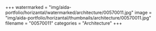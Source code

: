 +++
watermarked = "img/aida-portfolio/horizantal/watermarked/architecture/00570011.jpg"
image = "img/aida-portfolio/horizantal/thumbnails/architecture/00570011.jpg"
filename = "00570011"
categories = "Architecture"
+++
